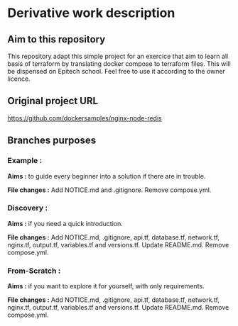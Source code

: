 # Derivative work description

## Aim to this repository

This repository adapt this simple project for an exercice that aim to learn all basis of terraform by translating docker compose to terraform files.
This will be dispensed on Epitech school. Feel free to use it according to the owner licence.

## Original project URL

https://github.com/dockersamples/nginx-node-redis

## Branches purposes

### Example :

**Aims :** to guide every beginner into a solution if there are in trouble.

**File changes :** Add NOTICE.md and .gitignore. Remove compose.yml.

### Discovery :

**Aims :** if you need a quick introduction.

**File changes :** Add NOTICE.md, .gitignore, api.tf, database.tf, network.tf, nginx.tf, output.tf, variables.tf and versions.tf. Update README.md. Remove compose.yml.

### From-Scratch :

**Aims :** if you want to explore it for yourself, with only requirements.

**File changes :** Add NOTICE.md, .gitignore, api.tf, database.tf, network.tf, nginx.tf, output.tf, variables.tf and versions.tf. Update README.md. Remove compose.yml.
